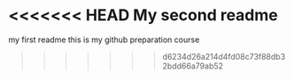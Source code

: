 <<<<<<< HEAD
My second readme
=======
my first readme
this is my github preparation course 
>>>>>>> d6234d26a214d4fd08c73f88db32bdd66a79ab52
